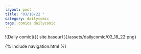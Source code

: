 ```yaml
---
layout: post
title: "03/18/22 "
category: dailycomic
tags: comics dailycomic
---
```

![Daily comic]({{ site.baseurl }}/assets/dailycomic/03_18_22.png)

{% include navigation.html %}

